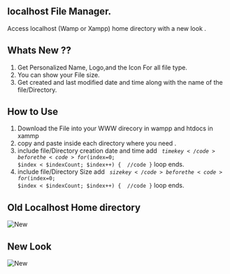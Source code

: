 ## localhost File Manager.

Access localhost (Wamp or Xampp) home directory with a new look . 

## Whats New ??
1. Get Personalized Name, Logo,and the Icon For all file type.
2. You can show your File size.
3. Get created and last modified date and time along with the name of the file/Directory. 

## How to Use 
1. Download the File into your WWW direcory in wampp and htdocs in xammp </br> 
2. copy and paste inside each directory where you need .
3. include file/Directory creation date and time add <code>  $timekey </code> before the <code> for($index=0; $index < $indexCount; $index++) {  //code }</code> loop ends.
4. include file/Directory Size add <code>  $sizekey </code> before the <code> for($index=0; $index < $indexCount; $index++) {  //code }</code> loop ends.

## Old Localhost Home directory 
![New](https://github.com/Tridip13/localhost-file-maneger/blob/master/index/icon/Screenshot%20(1).png?raw=true "Title")

## New Look 
![New](https://github.com/Tridip13/localhost-file-maneger/blob/master/index/icon/Screenshot%20(148).png?raw=true "Title")
